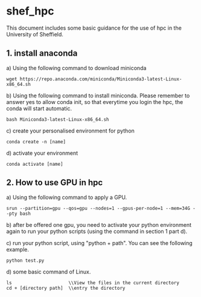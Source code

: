 # shef_hpc
This document includes some basic guidance for the use of hpc in the University of Sheffield.

## 1. install anaconda
a) Using the following command to download miniconda
```
wget https://repo.anaconda.com/miniconda/Miniconda3-latest-Linux-x86_64.sh
```

b) Using the following command to install miniconda. Please remember to answer yes to allow conda init, so that everytime you login the hpc, the conda will start automatic.
```
bash Miniconda3-latest-Linux-x86_64.sh
```

c) create your personalised environment for python

```
conda create -n [name] 
```
d) activate your environment 
```
conda activate [name]
```

## 2. How to use GPU in hpc
a) Using the following command to apply a GPU.
```
srun --partition=gpu --qos=gpu --nodes=1 --gpus-per-node=1 --mem=34G --pty bash
```
b) after be offered one gpu, you need to activate your python environment again to run your python scripts (using the command in section 1 part d).

c) run your python script, using "python + path". You can see the following example. 
```
python test.py
```
d) some basic command of Linux.
```
ls                     \\View the files in the current directory
cd + [directory path]  \\entry the directory
```
